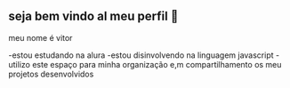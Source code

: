 ## seja bem vindo al meu perfil 💙

meu nome é vitor

-estou estudando na alura 
-estou disinvolvendo na linguagem javascript
-utilizo este espaço para minha organização e,m compartilhamento os meu projetos desenvolvidos 
